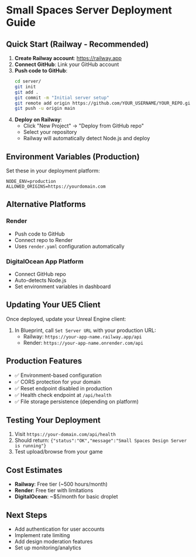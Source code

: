 # Small Spaces Server Deployment Guide

## Quick Start (Railway - Recommended)

1. **Create Railway account**: https://railway.app
2. **Connect GitHub**: Link your GitHub account
3. **Push code to GitHub**:
   ```bash
   cd server/
   git init
   git add .
   git commit -m "Initial server setup"
   git remote add origin https://github.com/YOUR_USERNAME/YOUR_REPO.git
   git push -u origin main
   ```
4. **Deploy on Railway**:
   - Click "New Project" → "Deploy from GitHub repo"
   - Select your repository
   - Railway will automatically detect Node.js and deploy

## Environment Variables (Production)

Set these in your deployment platform:

```
NODE_ENV=production
ALLOWED_ORIGINS=https://yourdomain.com
```

## Alternative Platforms

### Render
- Push code to GitHub
- Connect repo to Render
- Uses `render.yaml` configuration automatically

### DigitalOcean App Platform
- Connect GitHub repo
- Auto-detects Node.js
- Set environment variables in dashboard

## Updating Your UE5 Client

Once deployed, update your Unreal Engine client:

1. In Blueprint, call `Set Server URL` with your production URL:
   - Railway: `https://your-app-name.railway.app/api`
   - Render: `https://your-app-name.onrender.com/api`

## Production Features

- ✅ Environment-based configuration
- ✅ CORS protection for your domain
- ✅ Reset endpoint disabled in production
- ✅ Health check endpoint at `/api/health`
- ✅ File storage persistence (depending on platform)

## Testing Your Deployment

1. Visit `https://your-domain.com/api/health`
2. Should return: `{"status":"OK","message":"Small Spaces Design Server is running"}`
3. Test upload/browse from your game

## Cost Estimates

- **Railway**: Free tier (~500 hours/month)
- **Render**: Free tier with limitations
- **DigitalOcean**: ~$5/month for basic droplet

## Next Steps

- Add authentication for user accounts
- Implement rate limiting
- Add design moderation features
- Set up monitoring/analytics